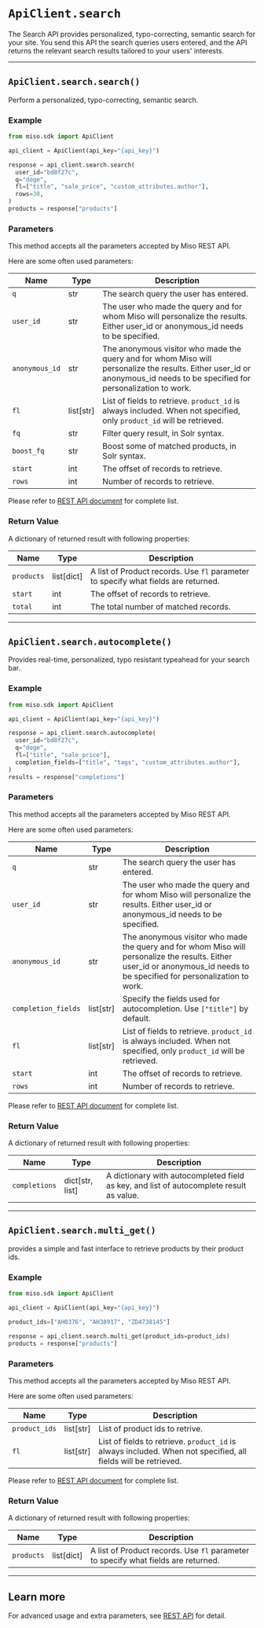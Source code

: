 # `ApiClient.search`

The Search API provides personalized, typo-correcting, semantic search for your site. You send this API the search queries users entered, and the API returns the relevant search results tailored to your users' interests.

----------------------------------------------------------------------

## `ApiClient.search.search()`
Perform a personalized, typo-correcting, semantic search.

### Example
```python
from miso.sdk import ApiClient

api_client = ApiClient(api_key="{api_key}")

response = api_client.search.search(
  user_id="bd8f27c",
  q="doge",
  fl=["title", "sale_price", "custom_attributes.author"],
  rows=30,
)
products = response["products"]
```

### Parameters

This method accepts all the parameters accepted by Miso REST API.

Here are some often used parameters:

| Name           | Type      | Description |
| -------------- | --------- | ----------- |
| `q`            | str       | The search query the user has entered. |
| `user_id`      | str       | The user who made the query and for whom Miso will personalize the results. Either user_id or anonymous_id needs to be specified. |
| `anonymous_id` | str       | The anonymous visitor who made the query and for whom Miso will personalize the results. Either user_id or anonymous_id needs to be specified for personalization to work. |
| `fl`           | list[str] | List of fields to retrieve. `product_id` is always included. When not specified, only `product_id` will be retrieved. |
| `fq`           | str       | Filter query result, in Solr syntax. |
| `boost_fq`     | str       | Boost some of matched products, in Solr syntax. |
| `start`        | int       | The offset of records to retrieve. |
| `rows`         | int       | Number of records to retrieve. |

Please refer to [REST API document](https://api.askmiso.com/#tag/Search-APIs) for complete list.

### Return Value

A dictionary of returned result with following properties:

| Name           | Type       | Description |
| -------------- | ---------- | ----------- |
| `products`     | list[dict] | A list of Product records. Use `fl` parameter to specify what fields are returned. |
| `start`        | int        | The offset of records to retrieve. |
| `total`        | int        | The total number of matched records. |


----------------------------------------------------------------------

## `ApiClient.search.autocomplete()`

Provides real-time, personalized, typo resistant typeahead for your search bar.

### Example
```python
from miso.sdk import ApiClient

api_client = ApiClient(api_key="{api_key}")

response = api_client.search.autocomplete(
  user_id="bd8f27c",
  q="doge",
  fl=["title", "sale_price"],
  completion_fields=["title", "tags", "custom_attributes.author"],
)
results = response["completions"]
```

### Parameters

This method accepts all the parameters accepted by Miso REST API.

Here are some often used parameters:

| Name                | Type      | Description |
| ------------------- | --------- | ----------- |
| `q`                 | str       | The search query the user has entered. |
| `user_id`           | str       | The user who made the query and for whom Miso will personalize the results. Either user_id or anonymous_id needs to be specified. |
| `anonymous_id`      | str       | The anonymous visitor who made the query and for whom Miso will personalize the results. Either user_id or anonymous_id needs to be specified for personalization to work. |
| `completion_fields` | list[str] | Specify the fields used for autocompletion. Use `["title"]` by default. |
| `fl`                | list[str] | List of fields to retrieve. `product_id` is always included. When not specified, only `product_id` will be retrieved. |
| `start`             | int       | The offset of records to retrieve. |
| `rows`              | int       | Number of records to retrieve. |

Please refer to [REST API document](https://api.askmiso.com/#tag/Search-APIs) for complete list.

### Return Value

A dictionary of returned result with following properties:

| Name           | Type            | Description |
| -------------- | --------------- | ----------- |
| `completions`  | dict[str, list] | A dictionary with autocompleted field as key, and list of autocomplete result as value. |

----------------------------------------------------------------------

## `ApiClient.search.multi_get()`

provides a simple and fast interface to retrieve products by their product ids.

### Example
```python
from miso.sdk import ApiClient

api_client = ApiClient(api_key="{api_key}")

product_ids=["AH0376", "AH38917", "ZD4738145"]

response = api_client.search.multi_get(product_ids=product_ids)
products = response["products"]
```

### Parameters

This method accepts all the parameters accepted by Miso REST API.

Here are some often used parameters:

| Name                | Type      | Description |
| ------------------- | --------- | ----------- |
| `product_ids`       | list[str] | List of product ids to retrive. |
| `fl`                | list[str] | List of fields to retrieve. `product_id` is always included. When not specified, all fields will be retrieved. |

Please refer to [REST API document](https://api.askmiso.com/#tag/Search-APIs) for complete list.

### Return Value

A dictionary of returned result with following properties:

| Name           | Type            | Description |
| -------------- | --------------- | ----------- |
| `products`     | list[dict]      | A list of Product records. Use `fl` parameter to specify what fields are returned. |

----------------------------------------------------------------------

## Learn more
For advanced usage and extra parameters, see [REST API](https://api.askmiso.com/#tag/Search-APIs) for detail.
